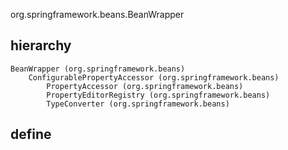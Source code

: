 org.springframework.beans.BeanWrapper

## hierarchy
```
BeanWrapper (org.springframework.beans)
    ConfigurablePropertyAccessor (org.springframework.beans)
        PropertyAccessor (org.springframework.beans)
        PropertyEditorRegistry (org.springframework.beans)
        TypeConverter (org.springframework.beans)
```

## define